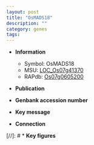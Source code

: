 ```yaml
---
layout: post
title: "OsMADS18"
description: ""
category: genes
tags: 
---
```


* **Information**  
    + Symbol: OsMADS18  
    + MSU: [LOC_Os07g41370](http://rice.uga.edu/cgi-bin/ORF_infopage.cgi?orf=LOC_Os07g41370)  
    + RAPdb: [Os07g0605200](http://rapdb.dna.affrc.go.jp/viewer/gbrowse_details/irgsp1?name=Os07g0605200)  

* **Publication**  

* **Genbank accession number**  

* **Key message**  

* **Connection**  

[//]: # * **Key figures**  



